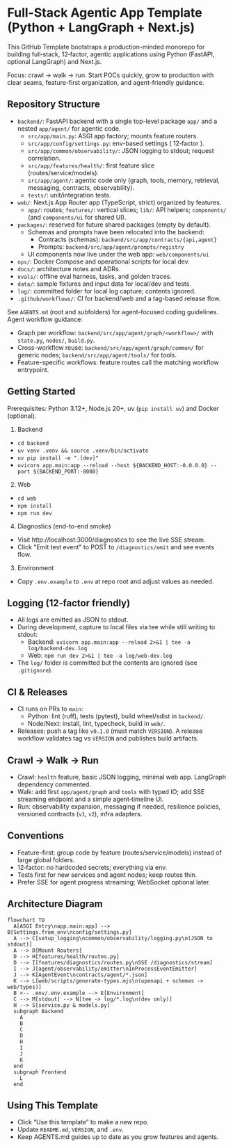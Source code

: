 # Full-Stack Agentic App Template (Python + LangGraph + Next.js)

This GitHub Template bootstraps a production-minded monorepo for building full‑stack, 12‑factor, agentic applications using Python (FastAPI, optional LangGraph) and Next.js.

Focus: crawl → walk → run. Start POCs quickly, grow to production with clear seams, feature-first organization, and agent-friendly guidance.

## Repository Structure

- `backend/`: FastAPI backend with a single top-level package `app/` and a nested `app/agent/` for agentic code.
  - `src/app/main.py`: ASGI app factory; mounts feature routers.
  - `src/app/config/settings.py`: env-based settings ( 12‑factor ).
  - `src/app/common/observability/`: JSON logging to stdout; request correlation.
  - `src/app/features/health/`: first feature slice (routes/service/models).
  - `src/app/agent/`: agentic code only (graph, tools, memory, retrieval, messaging, contracts, observability).
  - `tests/`: unit/integration tests.
- `web/`: Next.js App Router app (TypeScript, strict) organized by features.
  - `app/`: routes; `features/`: vertical slices; `lib/`: API helpers; `components/` (and `components/ui` for shared UI).
- `packages/`: reserved for future shared packages (empty by default).
  - Schemas and prompts have been relocated into the backend:
    - Contracts (schemas): `backend/src/app/contracts/{api,agent}`
    - Prompts: `backend/src/app/agent/prompts/registry`
  - UI components now live under the web app: `web/components/ui`
- `ops/`: Docker Compose and operational scripts for local dev.
- `docs/`: architecture notes and ADRs.
- `evals/`: offline eval harness, tasks, and golden traces.
- `data/`: sample fixtures and input data for local/dev and tests.
- `log/`: committed folder for local log capture; contents ignored.
- `.github/workflows/`: CI for backend/web and a tag-based release flow.

See `AGENTS.md` (root and subfolders) for agent-focused coding guidelines. Agent workflow guidance:
- Graph per workflow: `backend/src/app/agent/graph/<workflow>/` with `state.py`, `nodes/`, `build.py`.
- Cross-workflow reuse: `backend/src/app/agent/graph/common/` for generic nodes; `backend/src/app/agent/tools/` for tools.
- Feature-specific workflows: feature routes call the matching workflow entrypoint.

## Getting Started

Prerequisites: Python 3.12+, Node.js 20+, uv (`pip install uv`) and Docker (optional).

1) Backend
- `cd backend`
- `uv venv .venv && source .venv/bin/activate`
- `uv pip install -e ".[dev]"`
- `uvicorn app.main:app --reload --host ${BACKEND_HOST:-0.0.0.0} --port ${BACKEND_PORT:-8000}`

2) Web
- `cd web`
- `npm install`
- `npm run dev`

4) Diagnostics (end-to-end smoke)
- Visit http://localhost:3000/diagnostics to see the live SSE stream.
- Click "Emit test event" to POST to `/diagnostics/emit` and see events flow.

3) Environment
- Copy `.env.example` to `.env` at repo root and adjust values as needed.

## Logging (12‑factor friendly)
- All logs are emitted as JSON to stdout.
- During development, capture to local files via tee while still writing to stdout:
  - Backend: `uvicorn app.main:app --reload 2>&1 | tee -a log/backend-dev.log`
  - Web: `npm run dev 2>&1 | tee -a log/web-dev.log`
- The `log/` folder is committed but the contents are ignored (see `.gitignore`).

## CI & Releases
- CI runs on PRs to `main`:
  - Python: lint (ruff), tests (pytest), build wheel/sdist in `backend/`.
  - Node/Next: install, lint, typecheck, build in `web/`.
- Releases: push a tag like `v0.1.0` (must match `VERSION`). A release workflow validates tag vs `VERSION` and publishes build artifacts.

## Crawl → Walk → Run
- Crawl: `health` feature, basic JSON logging, minimal web app. LangGraph dependency commented.
- Walk: add first `app/agent/graph` and `tools` with typed IO; add SSE streaming endpoint and a simple agent‑timeline UI.
- Run: observability expansion, messaging if needed, resilience policies, versioned contracts (`v1`, `v2`), infra adapters.

## Conventions
- Feature-first: group code by feature (routes/service/models) instead of large global folders.
- 12‑factor: no hardcoded secrets; everything via env.
- Tests first for new services and agent nodes; keep routes thin.
- Prefer SSE for agent progress streaming; WebSocket optional later.

## Architecture Diagram

```mermaid
flowchart TD
  A[ASGI Entry\napp.main:app] --> B[Settings.from_env\nconfig/settings.py]
  A --> C[setup_logging\ncommon/observability/logging.py\n(JSON to stdout)]
  A --> D[Mount Routers]
  D --> H[features/health/routes.py]
  D --> I[features/diagnostics/routes.py\nSSE /diagnostics/stream]
  I --> J[agent/observability/emitter\nInProcessEventEmitter]
  J --> K[AgentEvent\ncontracts/agent/*.json]
  K --> L[web/scripts/generate-types.mjs\n(openapi + schemas -> web/types)]
  B <-- .env/.env.example --> E[Environment]
  C --> M[stdout] --> N[tee -> log/*.log\n(dev only)]
  H --> S[service.py & models.py]
  subgraph Backend
    A
    B
    C
    D
    H
    I
    J
    K
  end
  subgraph Frontend
    L
  end
```

## Using This Template
- Click “Use this template” to make a new repo.
- Update `README.md`, `VERSION`, and `.env`.
- Keep AGENTS.md guides up to date as you grow features and agents.
